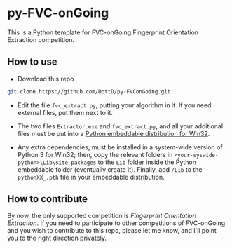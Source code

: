 # py-FVC-onGoing

This is a Python template for FVC-onGoing Fingerprint Orientation Extraction competition.

## How to use

* Download this repo

```bash
git clone https://github.com/DottD/py-FVConGoing.git
```

* Edit the file `fvc_extract.py`, putting your algorithm in it. If you need external files, put them next to it.

* The two files `Extractor.exe` and `fvc_extract.py`, and all your additional files must be put into a [Python embeddable distribution for Win32](https://www.python.org/ftp/python/3.7.3/python-3.7.3-embed-win32.zip).

* Any extra dependencies, must be installed in a system-wide version of Python 3 for Win32; then, copy the relevant folders in `<your-syswide-python>\Lib\site-packages` to the `Lib` folder inside the Python embeddable folder (eventually create it). Finally, add `/Lib` to the `pythonXX_.pth` file in your embeddable distribution.

## How to contribute

By now, the only supported competition is _Fingerprint Orientation Extraction_. If you need to participate to other competitions of FVC-onGoing and you wish to contribute to this repo, please let me know, and I'll point you to the right direction privately.
